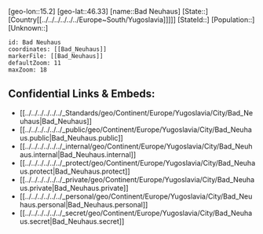 ﻿---
location: [46.33,15.2]
mapzoom: [7,12] 
mapmarker: city 
type: City
tags:
- geo/City


SpocWebEntityId: 28968
isDeleted: false
confidential: public

---
[geo-lon::15.2]
[geo-lat::46.33]
[name::Bad Neuhaus]
[State::]
[Country[[../../../../../../Europe~South/Yugoslavia]]]]]
[StateId::]
[Population::]
[Unknown::]


```leaflet
id: Bad Neuhaus
coordinates: [[Bad_Neuhaus]]
markerFile: [[Bad_Neuhaus]]
defaultZoom: 11 
maxZoom: 18
```


## Confidential Links & Embeds: 
- [[../../../../../../_Standards/geo/Continent/Europe/Yugoslavia/City/Bad_Neuhaus|Bad_Neuhaus]] 
- [[../../../../../../_public/geo/Continent/Europe/Yugoslavia/City/Bad_Neuhaus.public|Bad_Neuhaus.public]] 
- [[../../../../../../_internal/geo/Continent/Europe/Yugoslavia/City/Bad_Neuhaus.internal|Bad_Neuhaus.internal]] 
- [[../../../../../../_protect/geo/Continent/Europe/Yugoslavia/City/Bad_Neuhaus.protect|Bad_Neuhaus.protect]] 
- [[../../../../../../_private/geo/Continent/Europe/Yugoslavia/City/Bad_Neuhaus.private|Bad_Neuhaus.private]] 
- [[../../../../../../_personal/geo/Continent/Europe/Yugoslavia/City/Bad_Neuhaus.personal|Bad_Neuhaus.personal]] 
- [[../../../../../../_secret/geo/Continent/Europe/Yugoslavia/City/Bad_Neuhaus.secret|Bad_Neuhaus.secret]] 
